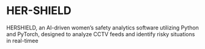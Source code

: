 # HER-SHIELD
HERSHIELD, an AI-driven women’s safety analytics software utilizing Python and PyTorch, designed to analyze CCTV feeds and identify risky situations in real-timee
